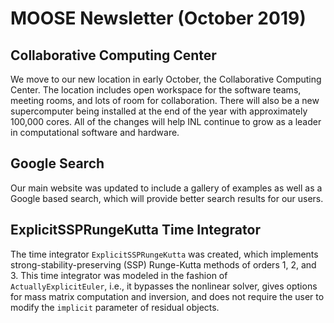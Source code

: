 # MOOSE Newsletter (October 2019)

## Collaborative Computing Center

We move to our new location in early October, the Collaborative Computing Center. The location
includes open workspace for the software teams, meeting rooms, and lots of room for collaboration.
There will also be a new supercomputer being installed at the end of the year with approximately
100,000 cores. All of the changes will help INL continue to grow as a leader in computational
software and hardware.


## Google Search

Our main website was updated to include a gallery of examples as well as a Google based search,
which will provide better search results for our users.


## ExplicitSSPRungeKutta Time Integrator

The time integrator `ExplicitSSPRungeKutta` was created, which implements
strong-stability-preserving (SSP) Runge-Kutta methods of orders 1, 2, and 3.
This time integrator was modeled in the fashion of `ActuallyExplicitEuler`,
i.e., it bypasses the nonlinear solver, gives options for mass matrix
computation and inversion, and does not require the user to modify the
`implicit` parameter of residual objects.
